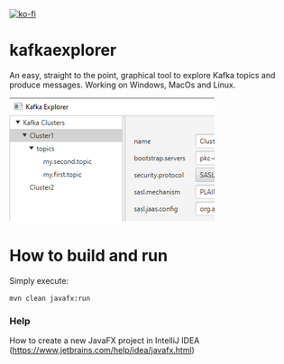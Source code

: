 [![ko-fi](https://www.ko-fi.com/img/githubbutton_sm.svg)](https://ko-fi.com/B0B132J1L)

# kafkaexplorer
An easy, straight to the point, graphical tool to explore Kafka topics and produce messages.
Working on Windows, MacOs and Linux.

![Alt text](img/kt_01.png "Title")


# How to build and run

Simply execute:
```
mvn clean javafx:run
```
### Help
How to create a new JavaFX project in IntelliJ IDEA (https://www.jetbrains.com/help/idea/javafx.html)



